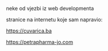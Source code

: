 neke od vjezbi iz web developmenta

stranice na internetu koje sam napravio:

https://cuvarica.ba

https://petrapharma-jo.com
